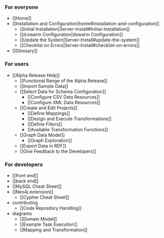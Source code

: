 ### For everyone
* [[Home]]
* [[Installation and Configuration|home#installation-and-configuration]]
  * [[Initial Installation|Server-Install#Initial-Installation]]
  * [[d:swarm Configuration|dswarm Configuration]]
  * [[Update the System|Server-Install#update-the-system]]
  * [[Checklist on Errors|Server-Install#checklist-on-errors]]
* [[Glossary]]

### For users
* [[Alpha Release Help]]
  * [[Functional Range of the Alpha Release]]
  * [[Import Sample Data]]
  * [[Select Data for Schema Configuration]]
    * [[Configure CSV Data Resources]]
    * [[Configure XML Data Resources]]
  * [[Create and Edit Projects]]
    * [[Define Mappings]]
    * [[Design and Execute Transformations]]
    * [[Define Filters]]
    * [[Available Transformation Functions]]
  * [[Graph Data Model]]
    * [[Graph Exploration]]
  * [[Export Data in RDF]]
  * [[Give Feedback to the Developers]]

### For developers
* [[front end]]
* [[back end]]
* [[MySQL Cheat Sheet]]
* [[Neo4j extension]]
  * [[Cypher Cheat Sheet]]
* contributing
  * [[Code Repository Handling]]
* diagrams
  * [[Domain Model]]
  * [[Example Task Execution]]
  * [[Mapping and Transformation]]